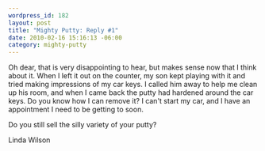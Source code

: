 ```yaml
--- 
wordpress_id: 182
layout: post
title: "Mighty Putty: Reply #1"
date: 2010-02-16 15:16:13 -06:00
category: mighty-putty
---
```

Oh dear, that is very disappointing to hear, but makes sense now that I think about it.  When I left it out on the counter, my son kept playing with it and tried making impressions of my car keys. I called him away to help me clean up his room, and when I came back the putty had hardened around the car keys.  Do you know how I can remove it?  I can't start my car, and I have an appointment I need to be getting to soon.

Do you still sell the silly variety of your putty?

Linda Wilson
